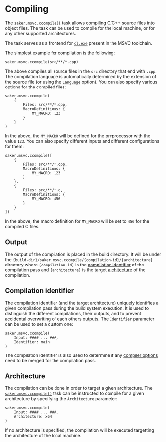 # Compiling

The [`saker.msvc.ccompile()`](/taskdoc/saker.msvc.ccompile.html) task allows compiling C/C++ source files into object files. The task can be used to compile for the local machine, or for any other supported architectures.

The task serves as a frontend for [`cl.exe`](https://docs.microsoft.com/en-us/cpp/build/reference/compiling-a-c-cpp-program?view=vs-2019) present in the MSVC toolchain.

The simplest example for compilation is the following:

```sakerscript
saker.msvc.ccompile(src/**/*.cpp)
```

The above compiles all source files in the `src` directory that end with `.cpp`. The compilation language is automatically determined by the extension of the source file (or using the [`Language`](/taskdoc/types/CompilationInputPassTaskOption.html#f-Language) option). You can also specify various options for the compiled files:

```sakerscript
saker.msvc.ccompile(
	{
		Files: src/**/*.cpp,
		MacroDefinitions: {
			MY_MACRO: 123
		}
	}
)
```

In the above, the `MY_MACRO` will be defined for the preprocessor with the value `123`. You can also specify different inputs and different configurations for them:

```sakerscript
saker.msvc.ccompile([
	{
		Files: src/**/*.cpp,
		MacroDefinitions: {
			MY_MACRO: 123
		}
	},
	{
		Files: src/**/*.c,
		MacroDefinitions: {
			MY_MACRO: 456
		}
	}
])
```

In the above, the macro definition for `MY_MACRO` will be set to `456` for the compiled C files.

## Output

The output of the compilation is placed in the build directory. It will be under the `{build-dir}/saker.msvc.ccompile/{compilation-id}/{architecture}` directory where `{compilation-id}` is the [compilation identifier](#compilation-identifier) of the compilation pass and `{architecture}` is the target [architecture](#architecture) of the compilation.

## Compilation identifier

The compilation identifier (and the target architecture) uniquely identifies a given compilation pass during the build system execution. It is used to distinguish the different compilations, their outputs, and to prevent accidental overwriting of each others outputs. The `Identifier` parameter can be used to set a custom one:

```sakerscript
saker.msvc.ccompile(
	Input: #### ... ###,
	Identifier: main
)
```

The compilation identifier is also used to determine if any [compiler options](compileroptions.md) need to be merged for the compilation pass.

## Architecture

The compilation can be done in order to target a given architecture. The [`saker.msvc.ccompile()`](/taskdoc/saker.msvc.ccompile.html) task can be instructed to compile for a given architecture by specifying the `Architecture` parameter:

```sakerscript
saker.msvc.ccompile(
	Input: #### ... ###,
	Architecture: x64
)
```

If no architecture is specified, the compilation will be executed targetting the architecture of the local machine.
